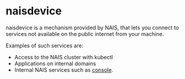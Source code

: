 # naisdevice

naisdevice is a mechanism provided by NAIS, that lets you connect to services not available on the public internet from your machine.

Examples of such services are:

- Access to the NAIS cluster with kubectl
- Applications on internal domains
- Internal NAIS services such as [console](https://console.<<tenant()>>.cloud.nais.io).
